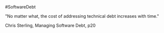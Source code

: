 #SoftwareDebt

"No matter what, the cost of addressing technical debt increases with time."

Chris Sterling, Managing Software Debt, p20